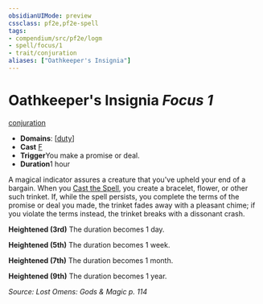```yaml
---
obsidianUIMode: preview
cssclass: pf2e,pf2e-spell
tags:
- compendium/src/pf2e/logm
- spell/focus/1
- trait/conjuration
aliases: ["Oathkeeper's Insignia"]
---
```

# Oathkeeper's Insignia *Focus 1*   
[conjuration](../../Rules/traits/conjuration.md)  

- **Domains**: [[duty](../setting/domains.md#Duty)]
- **Cast** [F](../../Rules/core-rulebook/chapter-9-playing-the-game.md#Actions "Free Action") 
- **Trigger**You make a promise or deal.
- **Duration**1 hour

A magical indicator assures a creature that you've upheld your end of a bargain. When you [Cast the Spell](../../Rules/actions/cast-a-spell.md), you create a bracelet, flower, or other such trinket. If, while the spell persists, you complete the terms of the promise or deal you made, the trinket fades away with a pleasant chime; if you violate the terms instead, the trinket breaks with a dissonant crash.

**Heightened (3rd)** The duration becomes 1 day.

**Heightened (5th)** The duration becomes 1 week.

**Heightened (7th)** The duration becomes 1 month.

**Heightened (9th)** The duration becomes 1 year.

*Source: Lost Omens: Gods & Magic p. 114*